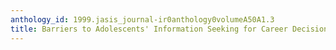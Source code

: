 ```yaml
---
anthology_id: 1999.jasis_journal-ir0anthology0volumeA50A1.3
title: Barriers to Adolescents' Information Seeking for Career Decision Making
---
```


